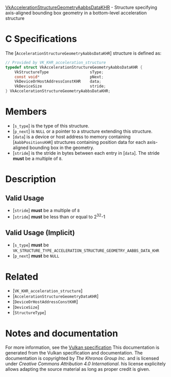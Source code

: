 [VkAccelerationStructureGeometryAabbsDataKHR](https://www.khronos.org/registry/vulkan/specs/1.3-extensions/man/html/VkAccelerationStructureGeometryAabbsDataKHR.html) - Structure specifying axis-aligned bounding box geometry in a bottom-level acceleration structure

# C Specifications
The [`AccelerationStructureGeometryAabbsDataKHR`] structure is defined
as:
```c
// Provided by VK_KHR_acceleration_structure
typedef struct VkAccelerationStructureGeometryAabbsDataKHR {
    VkStructureType                  sType;
    const void*                      pNext;
    VkDeviceOrHostAddressConstKHR    data;
    VkDeviceSize                     stride;
} VkAccelerationStructureGeometryAabbsDataKHR;
```

# Members
- [`s_type`] is the type of this structure.
- [`p_next`] is `NULL` or a pointer to a structure extending this structure.
- [`data`] is a device or host address to memory containing [`AabbPositionsKHR`] structures containing position data for each axis-aligned bounding box in the geometry.
- [`stride`] is the stride in bytes between each entry in [`data`]. The stride  **must**  be a multiple of `8`.

# Description
## Valid Usage
-  [`stride`] **must**  be a multiple of `8`
-  [`stride`] **must**  be less than or equal to 2<sup>32</sup>-1

## Valid Usage (Implicit)
-  [`s_type`] **must**  be `VK_STRUCTURE_TYPE_ACCELERATION_STRUCTURE_GEOMETRY_AABBS_DATA_KHR`
-  [`p_next`] **must**  be `NULL`

# Related
- [`VK_KHR_acceleration_structure`]
- [`AccelerationStructureGeometryDataKHR`]
- [`DeviceOrHostAddressConstKHR`]
- [`DeviceSize`]
- [`StructureType`]

# Notes and documentation
For more information, see the [Vulkan specification](https://www.khronos.org/registry/vulkan/specs/1.3-extensions/html/vkspec.html)
This documentation is generated from the Vulkan specification and documentation.
The documentation is copyrighted by *The Khronos Group Inc.* and is licensed under *Creative Commons Attribution 4.0 International*.
his license explicitely allows adapting the source material as long as proper credit is given.
        